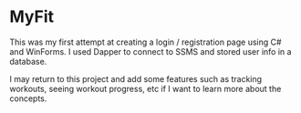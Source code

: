 # MyFit
This was my first attempt at creating a login / registration page using C# and WinForms. I used Dapper to connect to SSMS and stored user info in a database.

I may return to this project and add some features such as tracking workouts, seeing workout progress, etc if I want to learn more about the concepts. 
